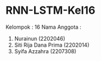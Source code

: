 # RNN-LSTM-Kel16
Kelompok      : 16
Nama Anggota  :
1. Nurainun (2202046)
2. Siti Rija Dana Prima (2202014)
3. Syifa Azzahra (2207308)
